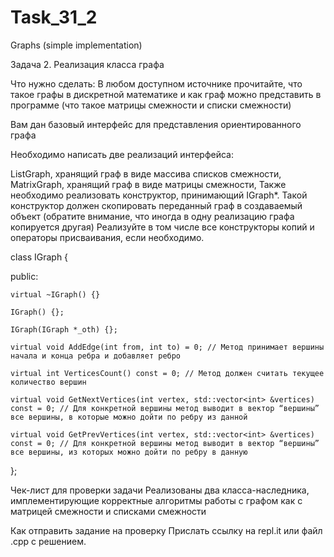 # Task_31_2
Graphs (simple implementation)

Задача 2. Реализация класса графа


Что нужно сделать:
В любом доступном источнике прочитайте, что такое графы в дискретной математике и как граф можно представить в программе (что такое матрицы смежности и списки смежности)

Вам дан базовый интерфейс для представления ориентированного графа

Необходимо написать две реализаций интерфейса:

ListGraph, хранящий граф в виде массива списков смежности,
MatrixGraph, хранящий граф в виде матрицы смежности,
Также необходимо реализовать конструктор, принимающий IGraph*. Такой конструктор должен скопировать переданный граф в создаваемый объект (обратите внимание, что иногда в одну реализацию графа копируется другая) Реализуйте в том числе все конструкторы копий и операторы присваивания, если необходимо.



class IGraph {

public:

    virtual ~IGraph() {}

    IGraph() {};

    IGraph(IGraph *_oth) {};

    virtual void AddEdge(int from, int to) = 0; // Метод принимает вершины начала и конца ребра и добавляет ребро

    virtual int VerticesCount() const = 0; // Метод должен считать текущее количество вершин

    virtual void GetNextVertices(int vertex, std::vector<int> &vertices) const = 0; // Для конкретной вершины метод выводит в вектор “вершины” все вершины, в которые можно дойти по ребру из данной

    virtual void GetPrevVertices(int vertex, std::vector<int> &vertices) const = 0; // Для конкретной вершины метод выводит в вектор “вершины” все вершины, из которых можно дойти по ребру в данную

};







Чек-лист для проверки задачи
Реализованы два класса-наследника, имплементирующие корректные алгоритмы работы с графом как с матрицей смежности и списками смежности


Как отправить задание на проверку
Прислать ссылку на repl.it или файл .срр с решением.
